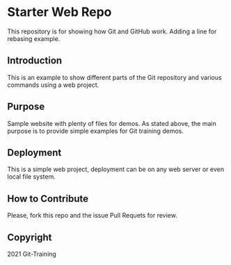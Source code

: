 # Starter Web Repo

This repository is for showing how Git and GitHub work. Adding a line for rebasing example.

## Introduction

This is an example to show different parts of the Git repository and various commands using a web project.

## Purpose

Sample website with plenty of files for demos. As stated above, the main purpose is to provide simple examples for Git training demos.

## Deployment

This is a simple web project, deployment can be on any web server or even local file system.

## How to Contribute

Please, fork this repo and the issue Pull Requets for review.

## Copyright
2021 Git-Training